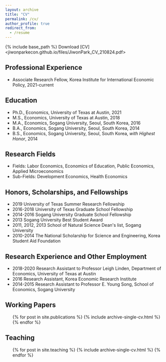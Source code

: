 ```yaml
---
layout: archive
title: "CV"
permalink: /cv/
author_profile: true
redirect_from:
  - /resume
---
```


{% include base_path %}
Download [CV]<jiwonparkecon.github.io/files/JiwonPark_CV_210824.pdf> 

Professional Experience
-----
* Associate Research Fellow, Korea Institute for International Economic Policy, 2021-current
 

Education
-----
* Ph.D., Economics, University of Texas at Austin, 2021
* M.S., Economics, University of Texas at Austin, 2018
* M.A., Economics, Sogang University, Seoul, South Korea, 2016
* B.A., Economics, Sogang University, Seoul, South Korea, 2014
* B.S., Economics, Sogang University, Seoul, South Korea, *with Highest Honor*, 2014


  
Research Fields
-----
* Fields: Labor Economics, Economics of Education, Public Economics, Applied Microeconomics
* Sub-Fields: Development Economics, Health Economics


Honors, Scholarships, and Fellowships
-----
* 2019		University of Texas Summer Research Fellowship
* 2016-2018 	University of Texas Graduate School Fellowship
* 2014-2016	Sogang University Graduate School Fellowship
* 2013		Sogang University Best Student Award
* 2011, 2012, 2013 School of Natural Science Dean's list, Sogang University
* 2010-2014	The National Scholarship for Science and Engineering, Korea Student Aid Foundation

Research Experience and Other Employment
-----
* 2018-2020	Research Assistant to Professor Leigh Linden, Department of Economics, University of Texas at Austin
*	2016		Research Assistant, Korea Economic Research Institute
*	2014-2015	Research Assistant to Professor E. Young Song, School of Economics, Sogang University


Working Papers
-----
  <ul>{% for post in site.publications %}
    {% include archive-single-cv.html %}
  {% endfor %}</ul>
  

  
Teaching
-----
  <ul>{% for post in site.teaching %}
    {% include archive-single-cv.html %}
  {% endfor %}</ul>
  

